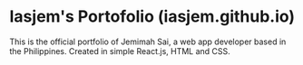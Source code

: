 # Iasjem's Portofolio (iasjem.github.io)

This is the official portfolio of Jemimah Sai, a web app developer based in the Philippines. Created in simple React.js, HTML and CSS.
